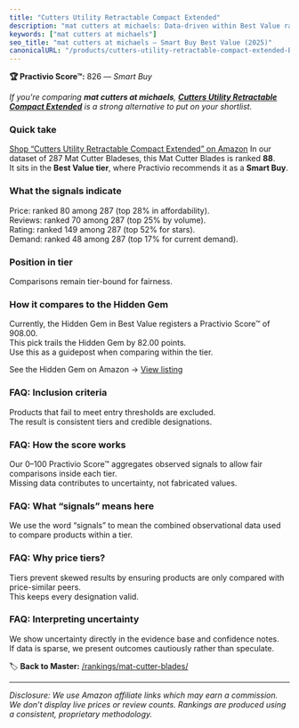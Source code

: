 ```yaml
---
title: "Cutters Utility Retractable Compact Extended"
description: "mat cutters at michaels: Data-driven within Best Value ranking using the Practivio Score™. Positioned by quality, value, demand, findability, momentum."
keywords: ["mat cutters at michaels"]
seo_title: "mat cutters at michaels — Smart Buy Best Value (2025)"
canonicalURL: "/products/cutters-utility-retractable-compact-extended-B08D8W6F9K/"
---
```


**🏆 Practivio Score™:** 826 — _Smart Buy_


*If you're comparing **mat cutters at michaels**, **[Cutters Utility Retractable Compact Extended](https://www.amazon.com/dp/B08D8W6F9K?tag=practivio-20)** is a strong alternative to put on your shortlist.*
### Quick take
[Shop “Cutters Utility Retractable Compact Extended” on Amazon](https://www.amazon.com/dp/B08D8W6F9K?tag=practivio-20)
In our dataset of 287 Mat Cutter Bladeses, this Mat Cutter Blades is ranked **88**.  
It sits in the **Best Value tier**, where Practivio recommends it as a **Smart Buy**.

### What the signals indicate
Price: ranked 80 among 287 (top 28% in affordability).  
Reviews: ranked 70 among 287 (top 25% by volume).  
Rating: ranked 149 among 287 (top 52% for stars).  
Demand: ranked 48 among 287 (top 17% for current demand).

### Position in tier
Comparisons remain tier-bound for fairness.

### How it compares to the Hidden Gem
Currently, the Hidden Gem in Best Value registers a Practivio Score™ of 908.00.  
This pick trails the Hidden Gem by 82.00 points.  
Use this as a guidepost when comparing within the tier.  

See the Hidden Gem on Amazon → [View listing](https://www.amazon.com/dp/B015W3AKDQ?tag=practivio-20)

### FAQ: Inclusion criteria
Products that fail to meet entry thresholds are excluded.  
The result is consistent tiers and credible designations.

### FAQ: How the score works
Our 0–100 Practivio Score™ aggregates observed signals to allow fair comparisons inside each tier.  
Missing data contributes to uncertainty, not fabricated values.

### FAQ: What “signals” means here
We use the word “signals” to mean the combined observational data used to compare products within a tier.

### FAQ: Why price tiers?
Tiers prevent skewed results by ensuring products are only compared with price-similar peers.  
This keeps every designation valid.

### FAQ: Interpreting uncertainty
We show uncertainty directly in the evidence base and confidence notes.  
If data is sparse, we present outcomes cautiously rather than speculate.


🏷️ **Back to Master:** [/rankings/mat-cutter-blades/](/rankings/mat-cutter-blades/)

---
_Disclosure: We use Amazon affiliate links which may earn a commission. We don’t display live prices or review counts. Rankings are produced using a consistent, proprietary methodology._
